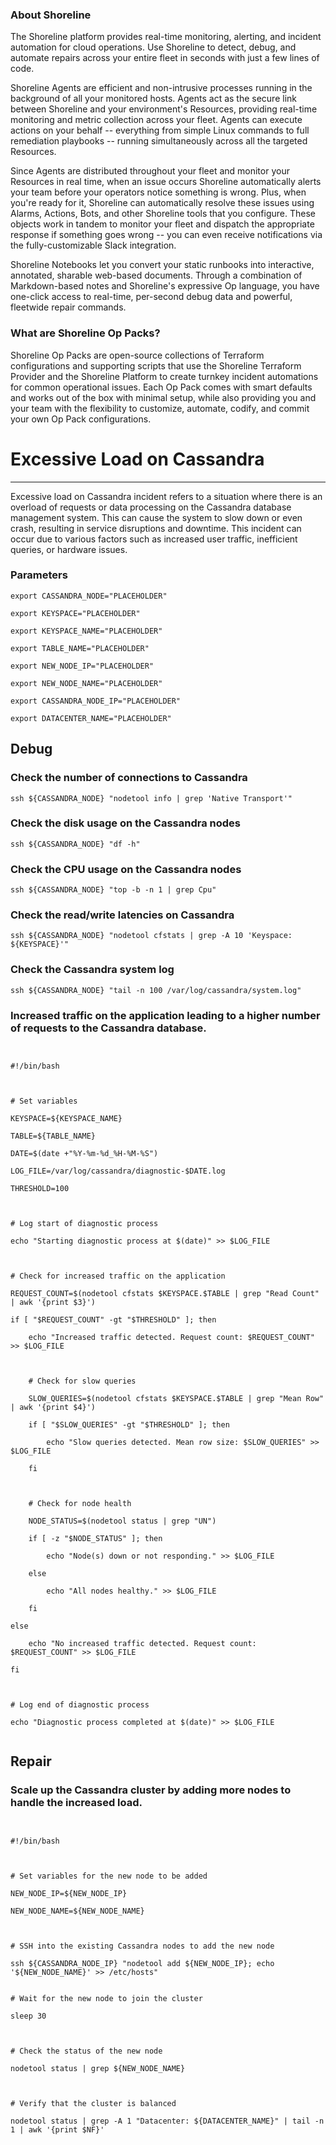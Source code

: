 
### About Shoreline
The Shoreline platform provides real-time monitoring, alerting, and incident automation for cloud operations. Use Shoreline to detect, debug, and automate repairs across your entire fleet in seconds with just a few lines of code.

Shoreline Agents are efficient and non-intrusive processes running in the background of all your monitored hosts. Agents act as the secure link between Shoreline and your environment's Resources, providing real-time monitoring and metric collection across your fleet. Agents can execute actions on your behalf -- everything from simple Linux commands to full remediation playbooks -- running simultaneously across all the targeted Resources.

Since Agents are distributed throughout your fleet and monitor your Resources in real time, when an issue occurs Shoreline automatically alerts your team before your operators notice something is wrong. Plus, when you're ready for it, Shoreline can automatically resolve these issues using Alarms, Actions, Bots, and other Shoreline tools that you configure. These objects work in tandem to monitor your fleet and dispatch the appropriate response if something goes wrong -- you can even receive notifications via the fully-customizable Slack integration.

Shoreline Notebooks let you convert your static runbooks into interactive, annotated, sharable web-based documents. Through a combination of Markdown-based notes and Shoreline's expressive Op language, you have one-click access to real-time, per-second debug data and powerful, fleetwide repair commands.

### What are Shoreline Op Packs?
Shoreline Op Packs are open-source collections of Terraform configurations and supporting scripts that use the Shoreline Terraform Provider and the Shoreline Platform to create turnkey incident automations for common operational issues. Each Op Pack comes with smart defaults and works out of the box with minimal setup, while also providing you and your team with the flexibility to customize, automate, codify, and commit your own Op Pack configurations.

# Excessive Load on Cassandra
---

Excessive load on Cassandra incident refers to a situation where there is an overload of requests or data processing on the Cassandra database management system. This can cause the system to slow down or even crash, resulting in service disruptions and downtime. This incident can occur due to various factors such as increased user traffic, inefficient queries, or hardware issues.

### Parameters
```shell
export CASSANDRA_NODE="PLACEHOLDER"

export KEYSPACE="PLACEHOLDER"

export KEYSPACE_NAME="PLACEHOLDER"

export TABLE_NAME="PLACEHOLDER"

export NEW_NODE_IP="PLACEHOLDER"

export NEW_NODE_NAME="PLACEHOLDER"

export CASSANDRA_NODE_IP="PLACEHOLDER"

export DATACENTER_NAME="PLACEHOLDER"
```

## Debug

### Check the number of connections to Cassandra
```shell
ssh ${CASSANDRA_NODE} "nodetool info | grep 'Native Transport'"
```

### Check the disk usage on the Cassandra nodes
```shell
ssh ${CASSANDRA_NODE} "df -h"
```

### Check the CPU usage on the Cassandra nodes
```shell
ssh ${CASSANDRA_NODE} "top -b -n 1 | grep Cpu"
```

### Check the read/write latencies on Cassandra
```shell
ssh ${CASSANDRA_NODE} "nodetool cfstats | grep -A 10 'Keyspace: ${KEYSPACE}'"
```

### Check the Cassandra system log
```shell
ssh ${CASSANDRA_NODE} "tail -n 100 /var/log/cassandra/system.log"
```

### Increased traffic on the application leading to a higher number of requests to the Cassandra database.
```shell


#!/bin/bash



# Set variables

KEYSPACE=${KEYSPACE_NAME}

TABLE=${TABLE_NAME}

DATE=$(date +"%Y-%m-%d_%H-%M-%S")

LOG_FILE=/var/log/cassandra/diagnostic-$DATE.log

THRESHOLD=100



# Log start of diagnostic process

echo "Starting diagnostic process at $(date)" >> $LOG_FILE



# Check for increased traffic on the application

REQUEST_COUNT=$(nodetool cfstats $KEYSPACE.$TABLE | grep "Read Count" | awk '{print $3}')

if [ "$REQUEST_COUNT" -gt "$THRESHOLD" ]; then

    echo "Increased traffic detected. Request count: $REQUEST_COUNT" >> $LOG_FILE



    # Check for slow queries

    SLOW_QUERIES=$(nodetool cfstats $KEYSPACE.$TABLE | grep "Mean Row" | awk '{print $4}')

    if [ "$SLOW_QUERIES" -gt "$THRESHOLD" ]; then

        echo "Slow queries detected. Mean row size: $SLOW_QUERIES" >> $LOG_FILE

    fi



    # Check for node health

    NODE_STATUS=$(nodetool status | grep "UN")

    if [ -z "$NODE_STATUS" ]; then

        echo "Node(s) down or not responding." >> $LOG_FILE

    else

        echo "All nodes healthy." >> $LOG_FILE

    fi

else

    echo "No increased traffic detected. Request count: $REQUEST_COUNT" >> $LOG_FILE

fi



# Log end of diagnostic process

echo "Diagnostic process completed at $(date)" >> $LOG_FILE


```

## Repair

### Scale up the Cassandra cluster by adding more nodes to handle the increased load.
```shell


#!/bin/bash



# Set variables for the new node to be added

NEW_NODE_IP=${NEW_NODE_IP}

NEW_NODE_NAME=${NEW_NODE_NAME}



# SSH into the existing Cassandra nodes to add the new node

ssh ${CASSANDRA_NODE_IP} "nodetool add ${NEW_NODE_IP}; echo '${NEW_NODE_NAME}' >> /etc/hosts"


# Wait for the new node to join the cluster

sleep 30



# Check the status of the new node

nodetool status | grep ${NEW_NODE_NAME}



# Verify that the cluster is balanced

nodetool status | grep -A 1 "Datacenter: ${DATACENTER_NAME}" | tail -n 1 | awk '{print $NF}'


```